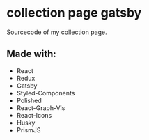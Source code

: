 # collection page gatsby

Sourcecode of my collection page.

## Made with:

- React
- Redux
- Gatsby
- Styled-Components
- Polished
- React-Graph-Vis
- React-Icons
- Husky
- PrismJS
